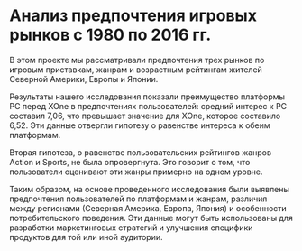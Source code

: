 # Анализ предпочтения игровых рынков с 1980 по 2016 гг.

В этом проекте мы рассматривали предпочтения трех рынков по игровым приставкам, жанрам и возрастным рейтингам жителей Северной Америки, Европы и Японии.

Результаты нашего исследования показали преимущество платформы PC перед XOne в предпочтениях пользователей: средний интерес к PC составил 7,06, что превышает значение для XOne, которое составило 6,52. Эти данные отвергли гипотезу о равенстве интереса к обеим платформам.

Вторая гипотеза, о равенстве пользовательских рейтингов жанров Action и Sports, не была опровергнута. Это говорит о том, что пользователи оценивают эти жанры примерно на одном уровне.

Таким образом, на основе проведенного исследования были выявлены предпочтения пользователей по платформам и жанрам, различия между регионами (Северная Америка, Европа, Япония) и особенности потребительского поведения.
Эти данные могут быть использованы для разработки маркетинговых стратегий и улучшения специфики продуктов для той или иной аудитории.
